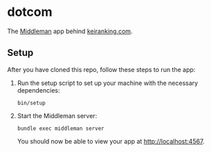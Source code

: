 # dotcom

The [Middleman] app behind [keiranking.com].

[Middleman]: https://middlemanapp.com/
[keiranking.com]: https://keiranking.com/

## Setup

After you have cloned this repo, follow these steps to run the app:

1. Run the setup script to set up your machine with the necessary dependencies:

    ```
    bin/setup
    ```

1. Start the Middleman server:

    ```
    bundle exec middleman server
    ```

    You should now be able to view your app at <http://localhost:4567>.
